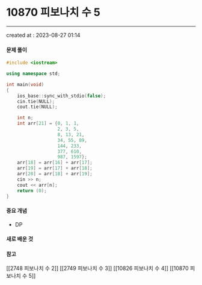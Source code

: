 # 10870 피보나치 수 5
---
created at : 2023-08-27 01:14

#### 문제 풀이

```cpp
#include <iostream>

using namespace std;

int main(void)
{
    ios_base::sync_with_stdio(false);
    cin.tie(NULL);
    cout.tie(NULL);

    int n;
    int arr[21] = {0, 1, 1,
                   2, 3, 5,
                   8, 13, 21,
                   34, 55, 89,
                   144, 233,
                   377, 610,
                   987, 1597};
    arr[18] = arr[16] + arr[17];
    arr[19] = arr[17] + arr[18];
    arr[20] = arr[18] + arr[19];
    cin >> n;
    cout << arr[n];
    return (0);
}
```

#### 중요 개념
- DP
#### 새로 배운 것

#### 참고
[[2748 피보나치 수 2]]
[[2749 피보나치 수 3]]
[[10826 피보나치 수 4]]
[[10870 피보나치 수 5]]